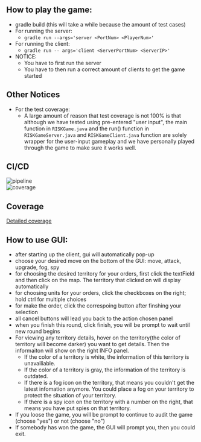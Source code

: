 ## How to play the game:  
- gradle build (this will take a while because the amount of test cases)
- For running the server:
    - `gradle run --args='server <PortNum> <PlayerNum>'`
- For running the client:
    - `gradle run -- args='client <ServerPortNum> <ServerIP>'`
- NOTICE: 
    - You have to first run the server
    - You have to then run a correct amount of clients to get the game started

## Other Notices
- For the test coverage: 
    - A large amount of reason that test coverage is not 100% is that although we have tested using pre-entered "user input", the main function in `RISKGame.java` and the run() function in `RISKGameServer.java` and `RISKGameClient.java` function are solely wrapper for the user-input gameplay and we have personally played through the game to make sure it works well.

## CI/CD
![pipeline](https://gitlab.oit.duke.edu/bh214/ece651-spr20-g7/badges/master/pipeline.svg)  
![coverage](https://gitlab.oit.duke.edu/bh214/ece651-spr20-g7/badges/master/coverage.svg?job=test)
## Coverage
[Detailed coverage](https://bh214.pages.oit.duke.edu/ece651-spr20-g7/dashboard.html)

## How to use GUI:
- after starting up the client, gui will automatically pop-up
- choose your desired move on the bottom of the GUI: move, attack, upgrade, fog, spy
- for choosing the desired territory for your orders, first click the textField and then click on the map. The territory that clicked on will display automatically
- for choosing units for your orders, click the checkboxes on the right; hold ctrl for multiple choices
- for make the order, click the correspoing button after finshing your selection
- all cancel buttons will lead you back to the action chosen panel
- when you finish this round, click finish, you will be prompt to wait until new round begins
- For viewing any territory details, hover on the territory(the color of territory will become darker) you want to get details. Then the informaiton will show on the right INFO panel.
    + If the color of a territory is white, the information of this territory is unavailiable.
    + If the color of a territory is gray, the information of the territory is outdated.
    + If there is a fog icon on the territory, that means you couldn't get the latest infomation anymore. You could place a fog on your territory to protect the situation of your territory.
    + If there is a spy icon on the territory with a number on the right, that means you have put spies on that territory.
- If you loose the game, you will be prompt to continue to audit the game (choose "yes") or not (choose "no")
- If somebody has won the game, the GUI will prompt you, then you could exit.